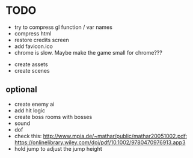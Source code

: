 # TODO

- try to compress gl function / var names
- compress html
- restore credits screen
- add favicon.ico
- chrome is slow. Maybe make the game small for chrome???

* create assets
* create scenes

## optional

- create enemy ai
- add hit logic
- create boss rooms with bosses
- sound
- dof
- check this: http://www.mpia.de/~mathar/public/mathar20051002.pdf; https://onlinelibrary.wiley.com/doi/pdf/10.1002/9780470976913.app3
- hold jump to adjust the jump height
